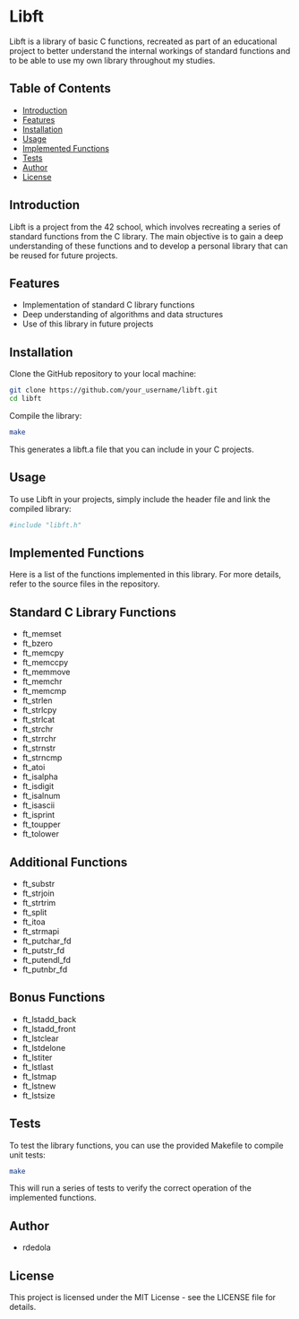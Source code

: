 # Libft

Libft is a library of basic C functions, recreated as part of an educational project to better understand the internal workings of standard functions and to be able to use my own library throughout my studies.

## Table of Contents

- [Introduction](#introduction)
- [Features](#features)
- [Installation](#installation)
- [Usage](#usage)
- [Implemented Functions](#implemented-functions)
- [Tests](#tests)
- [Author](#author)
- [License](#license)

## Introduction

Libft is a project from the 42 school, which involves recreating a series of standard functions from the C library. The main objective is to gain a deep understanding of these functions and to develop a personal library that can be reused for future projects.

## Features

- Implementation of standard C library functions
- Deep understanding of algorithms and data structures
- Use of this library in future projects

## Installation

Clone the GitHub repository to your local machine:

```bash
git clone https://github.com/your_username/libft.git
cd libft
```

Compile the library:
```bash
make
```

This generates a libft.a file that you can include in your C projects.

## Usage
To use Libft in your projects, simply include the header file and link the compiled library:
```bash
#include "libft.h"
```
## Implemented Functions
Here is a list of the functions implemented in this library. For more details, refer to the source files in the repository.

## Standard C Library Functions

- ft_memset
- ft_bzero
- ft_memcpy
- ft_memccpy
- ft_memmove
- ft_memchr
- ft_memcmp
- ft_strlen
- ft_strlcpy
- ft_strlcat
- ft_strchr
- ft_strrchr
- ft_strnstr
- ft_strncmp
- ft_atoi
- ft_isalpha
- ft_isdigit
- ft_isalnum
- ft_isascii
- ft_isprint
- ft_toupper
- ft_tolower
## Additional Functions
- ft_substr
- ft_strjoin
- ft_strtrim
- ft_split
- ft_itoa
- ft_strmapi
- ft_putchar_fd
- ft_putstr_fd
- ft_putendl_fd
- ft_putnbr_fd
## Bonus Functions
- ft_lstadd_back
- ft_lstadd_front
- ft_lstclear
- ft_lstdelone
- ft_lstiter
- ft_lstlast
- ft_lstmap
- ft_lstnew
- ft_lstsize
## Tests
To test the library functions, you can use the provided Makefile to compile unit tests:
```bash
make
```
This will run a series of tests to verify the correct operation of the implemented functions.
## Author
- rdedola
## License
This project is licensed under the MIT License - see the LICENSE file for details.
